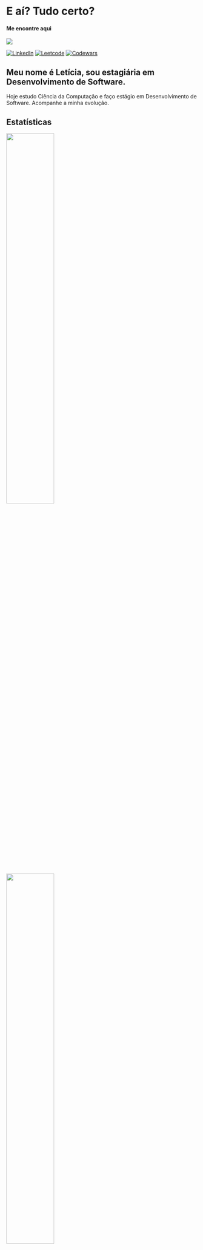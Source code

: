 # E aí? Tudo certo?
#### **Me encontre aqui**

<a href="www.linkedin.com/in/leticia-alves-de-pontes" target="_blank">
  <img src="https://img.shields.io/badge/LinkedIn-0077B5?style=for-the-badge&logo=linkedin&logoColor=white"><img>
</a>

[![LinkedIn](https://img.shields.io/badge/LinkedIn-0077B5?style=for-the-badge&logo=linkedin&logoColor=white)](www.linkedin.com/in/leticia-alves-de-pontes)
[![Leetcode](https://img.shields.io/badge/-LeetCode-FFA116?style=for-the-badge&logo=LeetCode&logoColor=black)](https://leetcode.com/leticia-pontes/)
[![Codewars](https://img.shields.io/badge/Codewars-B1361E?style=for-the-badge&logo=Codewars&logoColor=white)](https://www.codewars.com/users/Lettti)

## Meu nome é Letícia, sou estagiária em Desenvolvimento de Software.
Hoje estudo Ciência da Computação e faço estágio em Desenvolvimento de Software. Acompanhe a minha evolução.

## Estatísticas

<img src="https://github-readme-stats.vercel.app/api?username=leticia-pontes&show_icons=true&theme=aura&include_all_commits=true&count_private=true" width="50%" />
<img src="https://streak-stats.demolab.com/?user=leticia-pontes&theme=aura" width="50%" />
<img src="https://github-readme-stats.vercel.app/api/top-langs/?username=leticia-pontes&theme=aura" width="50%" alt="Most Used Languages">
&nbsp;

#### Já tive contato com
<div>
  <img src="https://img.shields.io/badge/Angular-DD0031?style=for-the-badge&logo=angular&logoColor=white"/>
  <img src="https://img.shields.io/badge/Arduino-00878F.svg?style=for-the-badge&logo=Arduino&logoColor=white"/>
  <img src="https://img.shields.io/badge/C-00599C?style=for-the-badge&logo=c&logoColor=white"/>
  <img src="https://img.shields.io/badge/C%2B%2B-00599C?style=for-the-badge&logo=c%2B%2B&logoColor=white"/>
  <img src="https://img.shields.io/badge/C%23-239120?style=for-the-badge&logo=c-sharp&logoColor=white"/>
  <img src="https://img.shields.io/badge/CSS-239120?&style=for-the-badge&logo=css3&logoColor=white"/>
  <img src="https://img.shields.io/badge/Delphi-E62431.svg?style=for-the-badge&logo=Delphi&logoColor=white" />
  <img src="https://img.shields.io/badge/Docker-%230db7ed.svg?style=for-the-badge&logo=Docker&logoColor=white" />
  <img src="https://img.shields.io/badge/Firebase-039BE5?style=for-the-badge&logo=Firebase&logoColor=white" />
  <img src="https://img.shields.io/badge/Firebird-FF5D00?style=for-the-badge&logo=Firebird&logoColor=white" />
  <img src="https://img.shields.io/badge/HTML-239120?style=for-the-badge&logo=html5&logoColor=white"/>
  <img src="https://img.shields.io/badge/Java-ED8B00?style=for-the-badge&logo=openjdk&logoColor=white"/>
  <img src="https://img.shields.io/badge/JavaScript-F7DF1E?style=for-the-badge&logo=javascript&logoColor=black"/>
  <img src="https://img.shields.io/badge/jQuery-0769AD?style=for-the-badge&logo=jquery&logoColor=white"/>
  <img src="https://img.shields.io/badge/MySQL-00000F?style=for-the-badge&logo=mysql&logoColor=white"/>
  <img src="https://img.shields.io/badge/node.js-6DA55F?style=for-the-badge&logo=node.js&logoColor=white" />
  <img src="https://img.shields.io/badge/PHP-777BB4?style=for-the-badge&logo=php&logoColor=white"/>
  <img src="https://img.shields.io/badge/python-3670A0?style=for-the-badge&logo=python&logoColor=ffdd54" />
  <img src="https://img.shields.io/badge/R-276DC3?style=for-the-badge&logo=r&logoColor=white"/>
  <img src="https://img.shields.io/badge/Shell_Script-121011?style=for-the-badge&logo=gnu-bash&logoColor=white"/>
</div>
&nbsp;
    
<h3 align="center">Outros projetos</h3>

